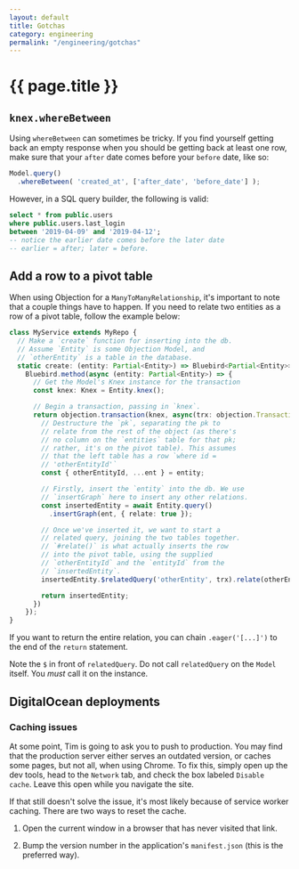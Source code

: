 ```yaml
---
layout: default
title: Gotchas
category: engineering
permalink: "/engineering/gotchas"
---
```


# {{ page.title }}

## `knex.whereBetween`

Using `whereBetween` can sometimes be tricky. If you find
yourself getting back an empty response when you should be
getting back at least one row, make sure that your `after`
date comes before your `before` date, like so:

```js
Model.query()
  .whereBetween( 'created_at', ['after_date', 'before_date'] );
```

However, in a SQL query builder, the following is valid:

```sql
select * from public.users
where public.users.last_login
between '2019-04-09' and '2019-04-12';
-- notice the earlier date comes before the later date
-- earlier = after; later = before.
```

## Add a row to a pivot table

When using Objection for a `ManyToManyRelationship`, it's
important to note that a couple things have to happen. If
you need to relate two entities as a row of a pivot table,
follow the example below:

```ts
class MyService extends MyRepo {
  // Make a `create` function for inserting into the db.
  // Assume `Entity` is some Objection Model, and
  // `otherEntity` is a table in the database.
  static create: (entity: Partial<Entity>) => Bluebird<Partial<Entity>> =
    Bluebird.method(async (entity: Partial<Entity>) => {
      // Get the Model's Knex instance for the transaction
      const knex: Knex = Entity.knex();

      // Begin a transaction, passing in `knex`.
      return objection.transaction(knex, async(trx: objection.Transaction) => {
        // Destructure the `pk`, separating the pk to
        // relate from the rest of the object (as there's
        // no column on the `entities` table for that pk;
        // rather, it's on the pivot table). This assumes
        // that the left table has a row `where id =
        // 'otherEntityId'`
        const { otherEntityId, ...ent } = entity;

        // Firstly, insert the `entity` into the db. We use
        // `insertGraph` here to insert any other relations.
        const insertedEntity = await Entity.query()
          .insertGraph(ent, { relate: true });

        // Once we've inserted it, we want to start a
        // related query, joining the two tables together.
        // `#relate()` is what actually inserts the row
        // into the pivot table, using the supplied
        // `otherEntityId` and the `entityId` from the
        // `insertedEntity`.
        insertedEntity.$relatedQuery('otherEntity', trx).relate(otherEntityId);

        return insertedEntity;
      })
    });
}
```

If you want to return the entire relation, you can chain
`.eager('[...]')` to the end of the `return` statement.

Note the `$` in front of `relatedQuery`. Do not call
`relatedQuery` on the `Model` itself. You _must_ call it on
the instance.

## DigitalOcean deployments

### Caching issues

At some point, Tim is going to ask you to push to
production. You may find that the production server either
serves an outdated version, or caches some pages, but not
all, when using Chrome. To fix this, simply open up the dev
tools, head to the `Network` tab, and check the box labeled
`Disable cache`. Leave this open while you navigate the
site.

If that still doesn't solve the issue, it's most likely
because of service worker caching. There are two ways to
reset the cache.

1. Open the current window in a browser that has never
   visited that link.

2. Bump the version number in the application's
   `manifest.json` (this is the preferred way).
